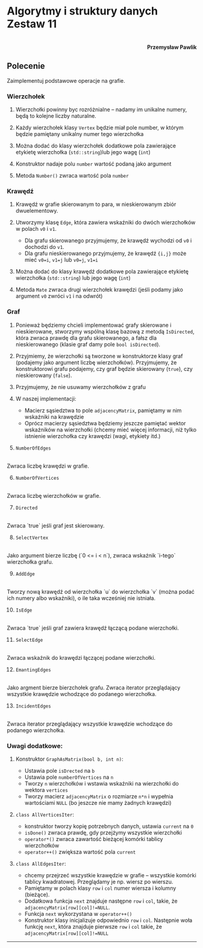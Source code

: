 # **Algorytmy i struktury danych** <br/> **Zestaw 11**
<br>
<div style="text-align: right"><b>Przemysław Pawlik</b></div>

## **Polecenie**
Zaimplementuj podstawowe operacje na grafie.

### Wierzchołek
1. Wierzchołki powinny byc rozróżnialne – nadamy im unikalne numery, będą to kolejne liczby naturalne.

2. Każdy wierzchołek klasy `Vertex` będzie miał pole number, w którym będzie pamiętany unikalny numer tego wierzchołka

3. Można dodać do klasy wierzchołek dodatkowe pola zawierające etykietę wierzchołka (`std::string`)lub jego wagę (`int`)

4. Konstruktor nadaje polu `number` wartość podaną jako argument

5. Metoda `Number()` zwraca wartość pola `number`

### Krawędź
1. Krawędź w grafie skierowanym to para, w nieskierowanym zbiór dwuelementowy.

2. Utworzymy klasę `Edge`, która zawiera wskaźniki do dwóch wierzchołków w polach `v0` i `v1`.
    * Dla grafu skierowanego przyjmujemy, że krawędź wychodzi od `v0` i dochodzi do `v1`.
    * Dla grafu nieskierowanego przyjmujemy, że krawędź `{i,j}` może mieć `v0=i`, `v1=j` lub `v0=j`, `v1=i`

3. Można dodać do klasy krawędź dodatkowe pola zawierające etykietę wierzchołka (`std::string`) lub jego wagę (`int`)

4. Metoda `Mate` zwraca drugi wierzchołek krawędzi (jeśli podamy jako argument `v0` zwróci `v1` i na odwrót)  

### Graf
1. Ponieważ będziemy chcieli implementować grafy skierowane i nieskierowane, stworzymy wspólną klasę bazową z metodą `IsDirected`, która zwraca prawdę dla grafu skierowanego, a fałsz dla nieskierowanego (klasie graf damy pole `bool isDirected`).

2. Przyjmiemy, że wierzchołki są tworzone w konstruktorze klasy graf (podajemy jako argument liczbę wierzchołków). Przyjmujemy, że konstruktorowi grafu podajemy, czy graf będzie skierowany (`true`), czy nieskierowany (`false`).

3. Przyjmujemy, że nie usuwamy wierzchołków z grafu 


4. W naszej implementacji:
    * Macierz sąsiedztwa to pole `adjacencyMatrix`, pamiętamy w nim wskaźniki na krawędzie
    * Oprócz macierzy sąsiedztwa będziemy jeszcze pamiętać wektor wskaźników na wierzchołki (chcemy mieć więcej informacji, niż tylko istnienie wierzchołka czy krawędzi (wagi, etykiety itd.) 

5. `NumberOfEdges`
<br>
Zwraca liczbę krawędzi w grafie.

6. `NumberOfVertices`
<br>
Zwraca liczbę wierzchołków w grafie.

7. `Directed` 
<br>
Zwraca `true` jeśli graf jest skierowany.

8. `SelectVertex`
<br>
Jako argument bierze liczbę (`0 <= i < n`), zwraca wskaźnik `i-tego` wierzchołka grafu.

9. `AddEdge`
<br>
Tworzy nową krawędź od wierzchołka `u` do wierzchołka `v` (można podać ich numery albo wskaźniki), o ile taka wcześniej nie istniała.

10. `IsEdge`
<br>
Zwraca `true` jeśli graf zawiera krawędź łączącą podane wierzchołki.

11. `SelectEdge`
<br>
Zwraca wskaźnik do krawędzi łączącej podane wierzchołki.

12. `EmantingEdges`
<br>
Jako argment bierze bierzchołek grafu. Zwraca iterator przeglądający wszystkie krawędzie wchodzące do podanego wierzchołka.

13. `IncidentEdges`
<br>
Zwraca iterator przeglądający wszystkie krawędzie wchodzące do podanego wierzchołka.

### Uwagi dodatkowe:
1. Konstruktor `GraphAsMatrix(bool b, int n)`:
    * Ustawia pole `isDrected` na `b`
    * Ustawia pole `numberOfVertices` na `n`
    * Tworzy `n` wierzchołków i wstawia wskaźniki na wierzchołki do wektora `vertices`
    * Tworzy macierz `adjacencyMatrix` o rozmiarze `n*n` i wypełnia wartościami `NULL` (bo jeszcze nie mamy żadnych krawędzi)

2. `class AllVerticesIter`:
    * konstruktor tworzy kopię potrzebnych danych, ustawia `current` na `0`
    * `isDone()` zwraca prawdę, gdy przejżymy wszystkie wierzchołki
    * `operator*()` zwraca zawartość bieżącej komórki tablicy wierzchołków
    * `operator++()` zwiększa wartość pola `current`

3. `class AllEdgesIter`:
    * chcemy przejrzeć wszystkie krawędzie w grafie – wszystkie komórki tablicy kwadratowej. Przeglądamy je np. wiersz po wierszu.
    * Pamiętamy w polach klasy `row` i `col` numer wiersza i kolumny (bieżące).
    * Dodatkowa funkcja `next` znajduje następne `row` i `col`, takie, że `adjacencyMatrix[row][col]!=NULL`.
    * Funkcja `next` wykorzystana w `operator++()`
    * Konstruktor klasy inicjalizuje odpowiednio `row` i `col`. Następnie woła funkcję `next`, która znajduje pierwsze `row` i `col` takie, że `adjacencyMatrix[row][col]!=NULL`

----------
<br>
